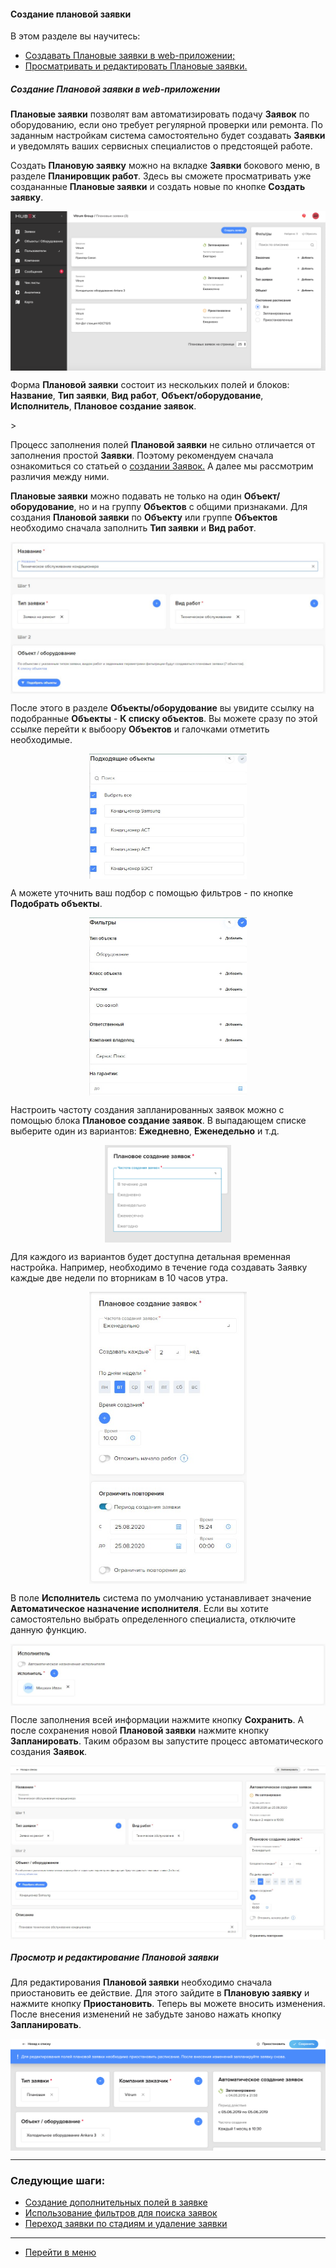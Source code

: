 #### Создание плановой заявки
В этом разделе вы научитесь:
<html>
<meta charset="utf-8">
<title>Быстрый переход внутри документа</title>
<ul>
    <li><a href="#planticket">Создавать Плановые заявки в web-приложении;</a></li>
    <li><a href="#editticket">Просматривать и редактировать Плановые заявки.</a></li>
</ul>
</html>

<h5 id="planticket">Создание Плановой заявки в web-приложении</h5>
<p><strong>Плановые заявки</strong> позволят вам автоматизировать подачу <strong>Заявок</strong> по оборудованию, если
    оно требует регулярной
    проверки или ремонта. По заданным настройкам система самостоятельно будет создавать <strong>Заявки</strong> и
    уведомлять ваших
    сервисных специалистов о предстоящей работе.</p>

<p>Создать <strong>Плановую заявку</strong> можно на вкладке <strong>Заявки</strong> бокового меню, в разделе <strong>Планировщик
    работ</strong>. Здесь вы сможете
    просматривать уже создананные <strong>Плановые заявки</strong> и создать новые по кнопке <strong>Создать
        заявку</strong>.</p>

   
<div>
    <img style="margin: 0 auto; display: block; max-width: 100%;"  src="/attachments/images/FAQ/USER/PlannedTickets/plantick1.png"/>
</div>


<p>Форма <strong>Плановой заявки</strong> состоит из нескольких полей и блоков: <strong>Название</strong>, <strong>Тип
    заявки</strong>, <strong>Вид работ</strong>, <strong>Объект/оборудование</strong>,
    <strong>Исполнитель</strong>, <strong>Плановое создание заявок</strong>.</p>>
<p>Процесс заполнения полей <strong>Плановой заявки</strong> не сильно отличается от заполнения простой <strong>Заявки</strong>. Поэтому рекомендуем
    сначала ознакомиться со статьей о <a
            href="https://wiki.hubex.ru/docs/FAQ/RU/user/CreatingTicket.html#webticket">создании Заявок.</a> А далее мы
    рассмотрим различия между ними.</p>

<p><strong>Плановые заявки</strong> можно подавать не только на один <strong>Объект/оборудование</strong>, но и на группу <strong>Объектов</strong> с общими признаками.
    Для создания
    <strong>Плановой заявки</strong> по <strong>Объекту</strong> или группе <strong>Объектов</strong> необходимо сначала заполнить <strong>Тип заявки</strong> и <strong>Вид работ</strong>.</p>

<div>
    <img style="margin: 0 auto; display: block; max-width: 100%;"  src="/attachments/images/FAQ/USER/PlannedTickets/PlannedTicket.jpg"/>
</div>

<p>После этого в разделе <strong>Объекты/оборудование</strong> вы увидите ссылку на подобранные <strong>Объекты</strong> - <strong>К списку объектов</strong>. Вы можете
    сразу по этой ссылке перейти к выбоору <strong>Объектов</strong> и галочками отметить необходимые.</p>

<div>
    <img style="margin: 0 auto; display: block; max-width: 50%;"  src="/attachments/images/FAQ/USER/PlannedTickets/ListObj.jpg"/>
</div>

<p>А можете уточнить ваш подбор с помощью фильтров - по кнопке <strong>Подобрать объекты</strong>.</p>

<div>
    <img style="margin: 0 auto; display: block; max-width: 50%;"  src="/attachments/images/FAQ/USER/PlannedTickets/FilterObj.jpg"/>
</div>

<p>Настроить частоту создания запланированных заявок можно с помощью блока <strong>Плановое создание заявок</strong>. В выпадающем списке
    выберите один из вариантов: <strong>Ежедневно</strong>, <strong>Еженедельно</strong> и т.д.</p>
<div>
    <img style="margin: 0 auto; display: block; max-width: 40%;"  src="/attachments/images/FAQ/USER/PlannedTickets/plantick3.png"/>
</div>

<p>Для каждого из вариантов будет доступна детальная временная настройка. Например, необходимо в течение года создавать
    Заявку каждые две недели по вторникам в 10 часов утра.</p>
<div>
    <img style="margin: 0 auto; display: block; max-width: 50%;" src="/attachments/images/FAQ/USER/PlannedTickets/TimeManager.jpg"/>
</div>

<p>В поле <strong>Исполнитель</strong> система по умолчанию устанавливает значение <strong>Автоматическое назначение исполнителя</strong>. Если вы хотите
    самостоятельно выбрать определенного специалиста, отключите данную функцию.</p>

<div>
    <img style="margin: 0 auto; display: block; max-width: 100%;" src="/attachments/images/FAQ/USER/PlannedTickets/SelectEngineer.jpg"/>
</div>

<p>После заполнения всей информации нажмите кнопку <strong>Сохранить</strong>. А после сохранения новой <strong>Плановой заявки</strong> нажмите кнопку
    <strong>Запланировать</strong>. Таким образом вы запустите процесс автоматического создания <strong>Заявок</strong>.</p>
<div>
    <img style="margin: 0 auto; display: block; max-width: 100%;"  src="/attachments/images/FAQ/USER/PlannedTickets/PlannedTicketDone.jpg"/>
</div>


<h5 id="editticket">Просмотр и редактирование Плановой заявки</h5>
<p>Для редактирования <strong>Плановой заявки</strong> необходимо сначала приостановить ее действие. Для этого зайдите
    в <strong>Плановую заявку</strong> и нажмите кнопку <strong>Приостановить</strong>. Теперь вы можете вносить изменения. После внесения изменений не
    забудьте заново нажать кнопку <strong>Запланировать</strong>.</p>
<div>
    <img style="margin: 0 auto; display: block; max-width: 100%;"  src="/attachments/images/FAQ/USER/PlannedTickets/plantick5.png"/>
</div>


___
### Следующие шаги:
- [Создание дополнительных полей в заявке](./AdditionalFields.md)
- [Использование фильтров для поиска заявок](./Filters.md)
- [Переход заявки по стадиям и удаление заявки](./ChangingStatus.md)


___
- [Перейти в меню](http://wiki.hubex.ru)
